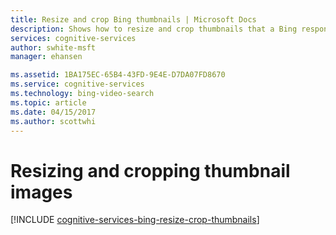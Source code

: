 ```yaml
---
title: Resize and crop Bing thumbnails | Microsoft Docs
description: Shows how to resize and crop thumbnails that a Bing response includes.
services: cognitive-services
author: swhite-msft
manager: ehansen

ms.assetid: 1BA175EC-65B4-43FD-9E4E-D7DA07FD8670
ms.service: cognitive-services
ms.technology: bing-video-search
ms.topic: article
ms.date: 04/15/2017
ms.author: scottwhi
---
```


# Resizing and cropping thumbnail images

[!INCLUDE [cognitive-services-bing-resize-crop-thumbnails](../../../includes/cognitive-services-bing-resize-crop-thumbnails.md)]